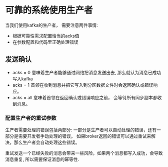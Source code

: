 # 可靠的系统使用生产者

当我们使用kafka的生产者， 需要注意两件事情:
- 根据可靠性需求配置恰当的acks值
- 在参数配置和代码里正确处理错误

## 发送确认

- acks = 0  意味着生产者能够通过网络把消息发送出去, 那么就认为消息已成功写入kafka
- acks = 1  首领在收到消息并把它写入到分区数据文件时会返回确认或错误响应。
- acks = all 意味着首领在返回确认或错误响应之前， 会等待所有同步副本都收到消息。


### 配置生产者的重试参数
生产者需要处理的错误包括两部分: 一部分是生产者可以自动处理的错误，还有一部分是需要开发者手动处理的错误。
如果broker返回的错误可以通过重试来解决，那么生产者会自动处理这些错误。

重试发送一个已经失败的消息会带来一些风险，如果两个消息都写入成功，会导致消息重复, 所以需要保证消息的幂等性.


